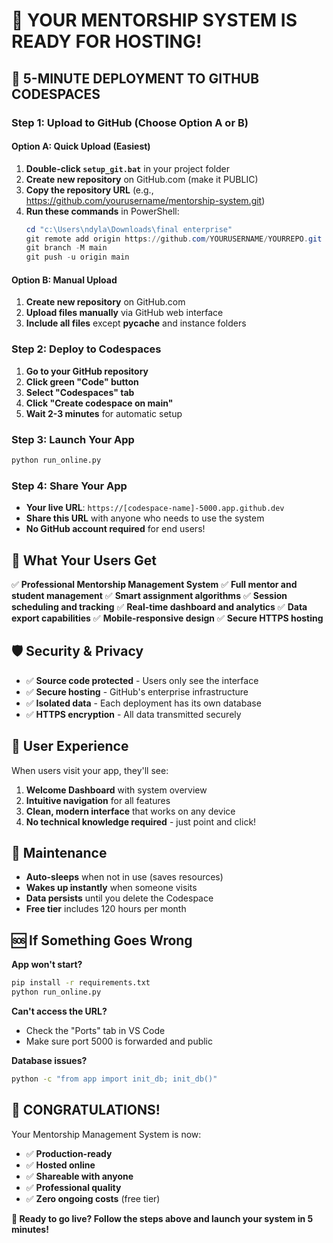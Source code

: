 # 🎉 YOUR MENTORSHIP SYSTEM IS READY FOR HOSTING!

## 🚀 5-MINUTE DEPLOYMENT TO GITHUB CODESPACES

### Step 1: Upload to GitHub (Choose Option A or B)

#### Option A: Quick Upload (Easiest)
1. **Double-click `setup_git.bat`** in your project folder
2. **Create new repository** on GitHub.com (make it PUBLIC)
3. **Copy the repository URL** (e.g., https://github.com/yourusername/mentorship-system.git)
4. **Run these commands** in PowerShell:
   ```powershell
   cd "c:\Users\ndyla\Downloads\final enterprise"
   git remote add origin https://github.com/YOURUSERNAME/YOURREPO.git
   git branch -M main
   git push -u origin main
   ```

#### Option B: Manual Upload
1. **Create new repository** on GitHub.com
2. **Upload files manually** via GitHub web interface
3. **Include all files** except __pycache__ and instance folders

### Step 2: Deploy to Codespaces
1. **Go to your GitHub repository**
2. **Click green "Code" button**
3. **Select "Codespaces" tab**
4. **Click "Create codespace on main"**
5. **Wait 2-3 minutes** for automatic setup

### Step 3: Launch Your App
```bash
python run_online.py
```

### Step 4: Share Your App
- **Your live URL**: `https://[codespace-name]-5000.app.github.dev`
- **Share this URL** with anyone who needs to use the system
- **No GitHub account required** for end users!

## 🎯 What Your Users Get

✅ **Professional Mentorship Management System**
✅ **Full mentor and student management**
✅ **Smart assignment algorithms**
✅ **Session scheduling and tracking**
✅ **Real-time dashboard and analytics**
✅ **Data export capabilities**
✅ **Mobile-responsive design**
✅ **Secure HTTPS hosting**

## 🛡️ Security & Privacy

- ✅ **Source code protected** - Users only see the interface
- ✅ **Secure hosting** - GitHub's enterprise infrastructure
- ✅ **Isolated data** - Each deployment has its own database
- ✅ **HTTPS encryption** - All data transmitted securely

## 📱 User Experience

When users visit your app, they'll see:
1. **Welcome Dashboard** with system overview
2. **Intuitive navigation** for all features
3. **Clean, modern interface** that works on any device
4. **No technical knowledge required** - just point and click!

## 🔄 Maintenance

- **Auto-sleeps** when not in use (saves resources)
- **Wakes up instantly** when someone visits
- **Data persists** until you delete the Codespace
- **Free tier** includes 120 hours per month

## 🆘 If Something Goes Wrong

**App won't start?**
```bash
pip install -r requirements.txt
python run_online.py
```

**Can't access the URL?**
- Check the "Ports" tab in VS Code
- Make sure port 5000 is forwarded and public

**Database issues?**
```bash
python -c "from app import init_db; init_db()"
```

## 🎊 CONGRATULATIONS!

Your Mentorship Management System is now:
- ✅ **Production-ready**
- ✅ **Hosted online**  
- ✅ **Shareable with anyone**
- ✅ **Professional quality**
- ✅ **Zero ongoing costs** (free tier)

**🚀 Ready to go live? Follow the steps above and launch your system in 5 minutes!**
